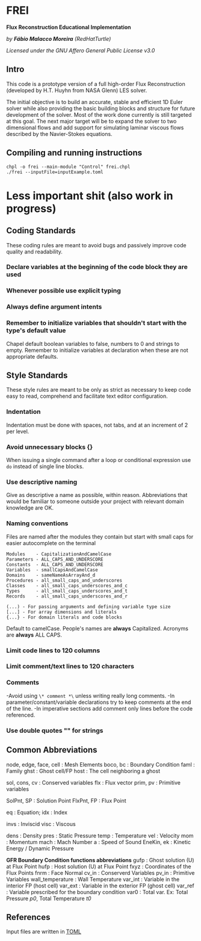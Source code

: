 # FREI
**Flux Reconstruction Educational Implementation**

_by **Fábio Malacco Moreira** (RedHatTurtle)_

_Licensed under the GNU Affero General Public License v3.0_

## Intro
This code is a prototype version of a full high-order Flux Reconstruction (developed by H.T. Huyhn from NASA Glenn) LES
solver.

The initial objective is to build an accurate, stable and efficient 1D Euler solver while also providing the basic
building blocks and structure for future development of the solver. Most of the work done currently is still targeted at
this goal. The next major target will be to expand the solver to two dimensional flows and add support for simulating laminar
viscous flows described by the Navier-Stokes equations.

## Compiling and running instructions

```
chpl -o frei --main-module "Control" frei.chpl
./frei --inputFile=inputExample.toml
```

# Less important shit (also work in progress)



## Coding Standards
These coding rules are meant to avoid bugs and passively improve code quality and readability.

### Declare variables at the beginning of the code block they are used

### Whenever possible use explicit typing

### Always define argument intents

### Remember to initialize variables that shouldn't start with the type's default value
Chapel default boolean variables to false, numbers to 0 and strings to empty. Remember to initialize variables at
declaration when these are not appropriate defaults.



## Style Standards
These style rules are meant to be only as strict as necessary to keep code easy to read, comprehend and facilitate
text editor configuration.

### Indentation
Indentation must be done with spaces, not tabs, and at an increment of 2 per level.

### Avoid unnecessary blocks {}
When issuing a single command after a loop or conditional expression use `do` instead of single line blocks.

### Use descriptive naming
Give as descriptive a name as possible, within reason. Abbreviations that would be familiar to someone outside your
project with relevant domain knowledge are OK.

### Naming conventions
Files are named after the modules they contain but start with small caps for easier autocomplete on the terminal

```
Modules    - CapitalizationAndCamelCase
Parameters - ALL_CAPS_AND_UNDERSCORE
Constants  - ALL_CAPS_AND_UNDERSCORE
Variables  - smallCapsAndCamelCase
Domains    - sameNameAsArrayAnd_d
Procedures - all_small_caps_and_underscores
Classes    - all_small_caps_underscores_and_c
Types      - all_small_caps_underscores_and_t
Records    - all_small_caps_underscores_and_r
```

```
(...) - For passing arguments and defining variable type size
[...] - For array dimensions and literals
{...} - For domain literals and code blocks
```

Default to camelCase.
People's names are **always** Capitalized.
Acronyms are **always** ALL CAPS.

### Limit code lines to 120 columns

### Limit comment/text lines to 120 characters

### Comments
-Avoid using `\* comment *\` unless writing really long comments.
-In parameter/constant/variable declarations try to keep comments at the end of the line.
-In imperative sections add comment only lines before the code referenced.

### Use double quotes "" for strings

## Common Abbreviations

node, edge, face, cell : Mesh Elements
boco, bc : Boundary Condition
faml : Family
ghst : Ghost cell/FP
host : The cell neighboring a ghost

sol, cons, cv : Conserved variables
flx           : Flux vector
     prim, pv : Primitive variables

SolPnt, SP : Solution Point
FlxPnt, FP : Flux Point

eq : Equation;
idx : Index

invs : Inviscid
visc : Viscous

dens : Density
pres : Static Pressure
temp : Temperature
vel  : Velocity
mom  : Momentum
mach : Mach Number
a    : Speed of Sound
EneKin, ek : Kinetic Energy / Dynamic Pressure


**GFR Boundary Condition functions abbreviations**
gufp : Ghost solution (U) at Flux Point
hufp : Host solution (U) at Flux Point
fxyz : Coordinates of the Flux Points
fnrm : Face Normal
cv_in : Conserverd Variables
pv_in : Primitive Variables
wall_temperature : Wall Temperature
var_int : Variable in the interior FP (host cell)
var_ext : Variable in the exterior FP (ghost cell)
var_ref : Variable prescribed for the boundary condition
var0    : Total var. Ex: Total Pressure *p0*, Total Temperature *t0*

## References

Input files are written in [TOML](https://toml.io/en/)
